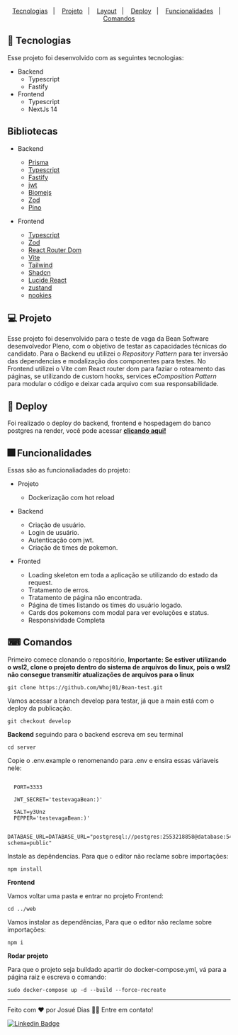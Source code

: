 <p align="center">
  <a href="#-tecnologias">Tecnologias</a>&nbsp;&nbsp;&nbsp;|&nbsp;&nbsp;&nbsp;
  <a href="#-projeto">Projeto</a>&nbsp;&nbsp;&nbsp;|&nbsp;&nbsp;&nbsp;
  <a href="#-projeto">Layout</a>&nbsp;&nbsp;&nbsp;|&nbsp;&nbsp;&nbsp;
  <a href="#-deploy">Deploy</a>&nbsp;&nbsp;&nbsp;|&nbsp;&nbsp;&nbsp;
  <a href="#-funcionalidades">Funcionalidades</a>&nbsp;&nbsp;&nbsp;|&nbsp;&nbsp;&nbsp;
  <a href="#-comandos">Comandos</a>
</p>

## 🚀 Tecnologias
Esse projeto foi desenvolvido com as seguintes tecnologias:

- Backend
  - Typescript
  - Fastify
- Frontend
  - Typescript
  - NextJs 14

## Bibliotecas
- Backend
  - [Prisma](https://www.prisma.io/)
  - [Typescript](https://www.typescriptlang.org/)
  - [Fastify](https://fastify.dev/)
  - [jwt](https://www.npmjs.com/package/jsonwebtoken)
  - [Biomejs](https://biomejs.dev/pt-br/)
  - [Zod](https://zod.dev/)
  - [Pino](https://github.com/pinojs/pino)

- Frontend
  - [Typescript](https://www.typescriptlang.org/)
  - [Zod](https://zod.dev/)
  - [React Router Dom](https://reactrouter.com/en/main)
  - [Vite](https://vitejs.dev/)
  - [Tailwind](https://tailwindcss.com/)
  - [Shadcn](https://ui.shadcn.com/)
  - [Lucide React](https://lucide.dev/)
  - [zustand](https://zustand-demo.pmnd.rs/)
  - [nookies](https://www.npmjs.com/package/nookies)

## 💻 Projeto

 Esse projeto foi desenvolvido para o teste de vaga da Bean Software desenvolvedor Pleno, com o objetivo de testar as capacidades técnicas do candidato.
 Para o Backend eu utilizei o *Repository Pattern* para ter inversão das dependencias e modalização dos componentes para testes.
 No Frontend utilizei o Vite com React router dom para faziar o roteamento das páginas, se utilizando de custom hooks, services e*Composition Pattern* para modular o código e deixar cada arquivo com sua responsabilidade.


## 🚀 Deploy
 Foi realizado o deploy do backend, frontend e hospedagem do banco postgres na render, você pode acessar <a href="https://www.beantest.devjosuehub.com.br/login/" target="_blank">**clicando aqui!**</a> 

## 🎆 Funcionalidades

Essas são as funcionaliadades do projeto: 

- Projeto
  - Dockerização com hot reload

- Backend
  - Criação de usuário.
  - Login de usuário.
  - Autenticação com jwt.
  - Criação de times de pokemon.

- Fronted
  - Loading skeleton em toda a aplicação se utilizando do estado da request.
  - Tratamento de erros.
  - Tratamento de página não encontrada.
  - Página de times listando os times do usuário logado.
  - Cards dos pokemons com modal para ver evoluções e status.
  - Responsividade Completa

## ⌨ Comandos

Primeiro comece clonando o repositório, **Importante: Se estiver utilizando o wsl2, clone o projeto dentro do sistema de arquivos do linux, pois o wsl2 não consegue transmitir atualizações de arquivos para o linux**

``` git clone https://github.com/Whoj01/Bean-test.git ```

Vamos acessar a branch develop para testar, já que a main está com o deploy da publicação.

``` git checkout develop ```

**Backend**
seguindo para o backend escreva em seu terminal 

``` cd server ```

Copie o .env.example o renomenando para .env e ensira essas váriaveis nele:

~~~env

  PORT=3333

  JWT_SECRET='testevagaBean:)'

  SALT=y3Unz
  PEPPER='testevagaBean:)'

  DATABASE_URL=DATABASE_URL="postgresql://postgres:2553218858@database:5432/beantest?schema=public"

~~~

Instale as depêndencias. Para que o editor não reclame sobre importações:

``` npm install  ```


**Frontend**

Vamos voltar uma pasta e entrar no projeto Frontend:

``` cd ../web ```

Vamos instalar as dependências, Para que o editor não reclame sobre importações:

``` npm i ```

**Rodar projeto**

Para que o projeto seja buildado apartir do docker-compose.yml, vá para a página raiz e escreva o comando: 

``` sudo docker-compose up -d --build --force-recreate ```

 ---

<p>Feito com ❤️ por Josué Dias 👋🏽 Entre em contato!</p>

[![Linkedin Badge](https://img.shields.io/badge/-Josuedias-blue?style=flat-square&logo=Linkedin&logoColor=white&link=https://https://www.linkedin.com/in/nycole-xavier-641271202/)](https://www.linkedin.com/in/josué-dias-271458224/)
